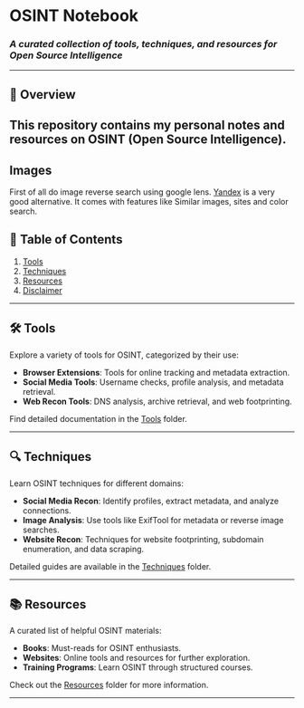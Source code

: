 # OSINT Notebook  
### *A curated collection of tools, techniques, and resources for Open Source Intelligence*  

---

## 📖 Overview  
This repository contains my personal notes and resources on OSINT (Open Source Intelligence). 
---

## Images
First of all do image reverse search using google lens.
[Yandex](https://yandex.com/images/) is a very good alternative. It comes with features like Similar images, sites and color search.








## 📂 Table of Contents  
1. [Tools](#tools)  
2. [Techniques](#techniques)  
3. [Resources](#resources)  
4. [Disclaimer](#disclaimer)  

---

## 🛠 Tools  
Explore a variety of tools for OSINT, categorized by their use:  
- **Browser Extensions**: Tools for online tracking and metadata extraction.  
- **Social Media Tools**: Username checks, profile analysis, and metadata retrieval.  
- **Web Recon Tools**: DNS analysis, archive retrieval, and web footprinting.  

Find detailed documentation in the [Tools](Tools/) folder.  

---

## 🔍 Techniques  
Learn OSINT techniques for different domains:  
- **Social Media Recon**: Identify profiles, extract metadata, and analyze connections.  
- **Image Analysis**: Use tools like ExifTool for metadata or reverse image searches.  
- **Website Recon**: Techniques for website footprinting, subdomain enumeration, and data scraping.  

Detailed guides are available in the [Techniques](Techniques/) folder.  

---

## 📚 Resources  
A curated list of helpful OSINT materials:  
- **Books**: Must-reads for OSINT enthusiasts.  
- **Websites**: Online tools and resources for further exploration.  
- **Training Programs**: Learn OSINT through structured courses.  

Check out the [Resources](Resources/) folder for more information.  

---


